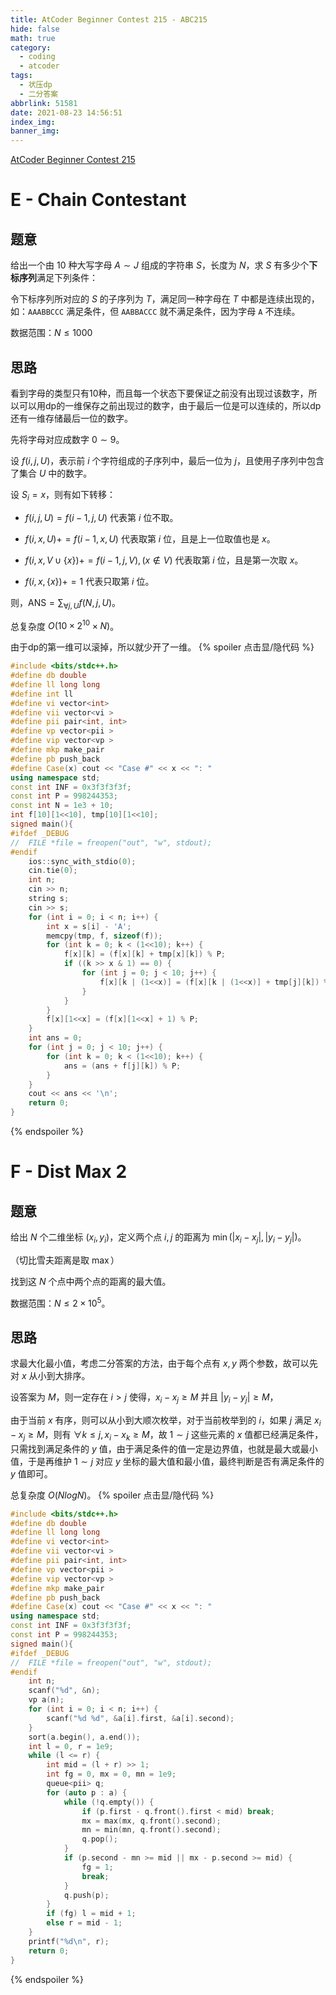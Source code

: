 ```yaml
---
title: AtCoder Beginner Contest 215 - ABC215
hide: false
math: true
category:
  - coding
  - atcoder
tags:
  - 状压dp
  - 二分答案
abbrlink: 51581
date: 2021-08-23 14:56:51
index_img:
banner_img:
---
```


[AtCoder Beginner Contest 215](https://atcoder.jp/contests/abc215)

# E - Chain Contestant

## 题意

给出一个由 $10$ 种大写字母 $A\sim J$ 组成的字符串 $S$，长度为 $N$，求 $S$ 有多少个**下标序列**满足下列条件：

令下标序列所对应的 $S$ 的子序列为 $T$，满足同一种字母在 $T$ 中都是连续出现的，如：`AAABBCCC` 满足条件，但 `AABBACCC` 就不满足条件，因为字母 `A` 不连续。

数据范围：$N\leqslant 1000$

## 思路

看到字母的类型只有10种，而且每一个状态下要保证之前没有出现过该数字，所以可以用dp的一维保存之前出现过的数字，由于最后一位是可以连续的，所以dp还有一维存储最后一位的数字。

先将字母对应成数字 $0\sim9$。

设 $f(i, j, U)$，表示前 $i$ 个字符组成的子序列中，最后一位为 $j$，且使用子序列中包含了集合 $U$ 中的数字。

设 $S_i=x$，则有如下转移：

- $f(i, j, U) = f(i-1, j, U)$ 代表第 $i$ 位不取。

- $f(i, x, U) += f(i-1, x, U)$ 代表取第 $i$ 位，且是上一位取值也是 $x$。

- $f(i, x, V\cup\{x\}) += f(i-1, j, V), (x\not\in V)$ 代表取第 $i$ 位，且是第一次取 $x$。

- $f(i, x, \{x\}) += 1$ 代表只取第 $i$ 位。

则，$\displaystyle \text{ANS} = \sum_{\forall j, U} f(N, j, U)$。

总复杂度 $O(10\times2^{10}\times N)$。

由于dp的第一维可以滚掉，所以就少开了一维。
{% spoiler 点击显/隐代码 %}
```c++
#include <bits/stdc++.h>
#define db double
#define ll long long
#define int ll
#define vi vector<int>
#define vii vector<vi >
#define pii pair<int, int>
#define vp vector<pii >
#define vip vector<vp >
#define mkp make_pair
#define pb push_back
#define Case(x) cout << "Case #" << x << ": "
using namespace std;
const int INF = 0x3f3f3f3f;
const int P = 998244353;
const int N = 1e3 + 10;
int f[10][1<<10], tmp[10][1<<10];
signed main(){
#ifdef _DEBUG
//	FILE *file = freopen("out", "w", stdout);
#endif
	ios::sync_with_stdio(0);
	cin.tie(0);
	int n;
	cin >> n;
	string s;
	cin >> s;
	for (int i = 0; i < n; i++) {
		int x = s[i] - 'A';
		memcpy(tmp, f, sizeof(f));
		for (int k = 0; k < (1<<10); k++) {
			f[x][k] = (f[x][k] + tmp[x][k]) % P;
			if ((k >> x & 1) == 0) {
				for (int j = 0; j < 10; j++) {
					f[x][k | (1<<x)] = (f[x][k | (1<<x)] + tmp[j][k]) % P;
				}
			}
		}
		f[x][1<<x] = (f[x][1<<x] + 1) % P;
	}
	int ans = 0;
	for (int j = 0; j < 10; j++) {
		for (int k = 0; k < (1<<10); k++) {
			ans = (ans + f[j][k]) % P;
		}
	}
	cout << ans << '\n';
	return 0;
}
```
{% endspoiler %}

# F - Dist Max 2

## 题意

给出 $N$ 个二维坐标 $(x_i, y_i)$，定义两个点 $i, j$ 的距离为 $\min(|x_i-x_j|, |y_i-y_j|)$。

（切比雪夫距离是取 $\max$）

找到这 $N$ 个点中两个点的距离的最大值。

数据范围：$N\leqslant 2\times 10^5$。

## 思路

求最大化最小值，考虑二分答案的方法，由于每个点有 $x, y$ 两个参数，故可以先对 $x$ 从小到大排序。

设答案为 $M$，则一定存在 $i > j$ 使得，$x_i-x_j \geqslant M$ 并且 $|y_i-y_j| \geqslant M$，

由于当前 $x$ 有序，则可以从小到大顺次枚举，对于当前枚举到的 $i$，如果 $j$ 满足 $x_i-x_j\geqslant M$，则有 $\forall k \leqslant j, x_i-x_k\geqslant M$，故 $1\sim j$ 这些元素的 $x$ 值都已经满足条件，只需找到满足条件的 $y$ 值，由于满足条件的值一定是边界值，也就是最大或最小值，于是再维护 $1\sim j$ 对应 $y$ 坐标的最大值和最小值，最终判断是否有满足条件的 $y$ 值即可。

总复杂度 $O(NlogN)$。
{% spoiler 点击显/隐代码 %}
```c++
#include <bits/stdc++.h>
#define db double
#define ll long long
#define vi vector<int>
#define vii vector<vi >
#define pii pair<int, int>
#define vp vector<pii >
#define vip vector<vp >
#define mkp make_pair
#define pb push_back
#define Case(x) cout << "Case #" << x << ": "
using namespace std;
const int INF = 0x3f3f3f3f;
const int P = 998244353;
signed main(){
#ifdef _DEBUG
//	FILE *file = freopen("out", "w", stdout);
#endif
	int n;
	scanf("%d", &n);
	vp a(n);
	for (int i = 0; i < n; i++) {
		scanf("%d %d", &a[i].first, &a[i].second);
	}
	sort(a.begin(), a.end());
	int l = 0, r = 1e9;
	while (l <= r) {
		int mid = (l + r) >> 1;
		int fg = 0, mx = 0, mn = 1e9;
		queue<pii> q;
		for (auto p : a) {
			while (!q.empty()) {
				if (p.first - q.front().first < mid) break;
				mx = max(mx, q.front().second);
				mn = min(mn, q.front().second);
				q.pop();
			}
			if (p.second - mn >= mid || mx - p.second >= mid) {
				fg = 1;
				break;
			}
			q.push(p);
		}
		if (fg) l = mid + 1;
		else r = mid - 1;
	}
	printf("%d\n", r);
	return 0;
}
```
{% endspoiler %}
